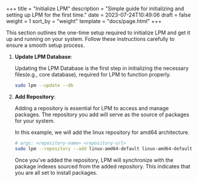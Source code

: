 +++
title = "Initialize LPM"
description = "Simple guide for initializing and setting up LPM for the first time."
date = 2023-07-24T10:49:06
draft = false
weight = 1
sort_by = "weight"
template = "docs/page.html"
+++

This section outlines the one-time setup required to initialize LPM and get it up and running on your system.
Follow these instructions carefully to ensure a smooth setup process.


1. **Update LPM Database**:

    Updating the LPM Database is the first step in initializing the necessary files(e.g., core database), required for LPM to function properly.

    ```sh
    sudo lpm --update --db
    ```

2. **Add Repository**:

    Adding a repository is essential for LPM to access and manage packages. The repository you add will serve as the source of packages for your system.

    In this example, we will add the linux repository for amd64 architecture.

    ```sh
    # args: <repository-name> <repository-url>
    sudo lpm --repository --add linux-amd64-default linux-amd64-default.lpm.lodosgroup.org
    ```

    Once you've added the repository, LPM will synchronize with the package indexes sourced from the added repository. This indicates that you are all set to install packages.